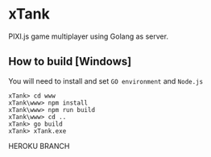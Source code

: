 # xTank
PIXI.js game multiplayer using Golang as server.

## How to build [Windows]
You will need to install and set `GO environment` and `Node.js`
```
xTank> cd www
xTank\www> npm install
xTank\www> npm run build
xTank\www> cd ..
xTank> go build
xTank> xTank.exe
```

HEROKU BRANCH
